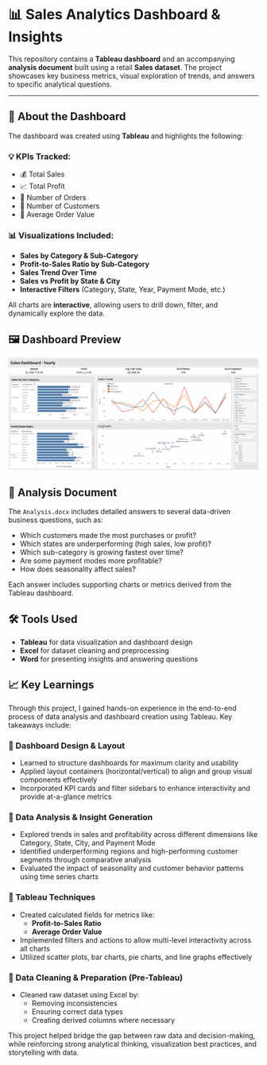 # 📊 Sales Analytics Dashboard & Insights

This repository contains a **Tableau dashboard** and an accompanying **analysis document** built using a retail **Sales dataset**. The project showcases key business metrics, visual exploration of trends, and answers to specific analytical questions.

---

## 📌 About the Dashboard

The dashboard was created using **Tableau** and highlights the following:

### 💡 KPIs Tracked:
- 💰 Total Sales
- 📈 Total Profit
- 🧾 Number of Orders
- 👥 Number of Customers
- 🧮 Average Order Value

### 📊 Visualizations Included:
- **Sales by Category & Sub-Category**
- **Profit-to-Sales Ratio by Sub-Category**
- **Sales Trend Over Time**
- **Sales vs Profit by State & City**
- **Interactive Filters** (Category, State, Year, Payment Mode, etc.)

All charts are **interactive**, allowing users to drill down, filter, and dynamically explore the data.

## 🖼️ Dashboard Preview

![Sales Dashboard Preview](dashboard.png)

## 📄 Analysis Document

The `Analysis.docx` includes detailed answers to several data-driven business questions, such as:

- Which customers made the most purchases or profit?
- Which states are underperforming (high sales, low profit)?
- Which sub-category is growing fastest over time?
- Are some payment modes more profitable?
- How does seasonality affect sales?

Each answer includes supporting charts or metrics derived from the Tableau dashboard.

## 🛠 Tools Used
- **Tableau** for data visualization and dashboard design
- **Excel** for dataset cleaning and preprocessing
- **Word** for presenting insights and answering questions

## 📈 Key Learnings

Through this project, I gained hands-on experience in the end-to-end process of data analysis and dashboard creation using Tableau. 
Key takeaways include:

### 🔹 Dashboard Design & Layout
- Learned to structure dashboards for maximum clarity and usability
- Applied layout containers (horizontal/vertical) to align and group visual components effectively
- Incorporated KPI cards and filter sidebars to enhance interactivity and provide at-a-glance metrics

### 🔹 Data Analysis & Insight Generation
- Explored trends in sales and profitability across different dimensions like Category, State, City, and Payment Mode
- Identified underperforming regions and high-performing customer segments through comparative analysis
- Evaluated the impact of seasonality and customer behavior patterns using time series charts

### 🔹 Tableau Techniques
- Created calculated fields for metrics like:
  - **Profit-to-Sales Ratio**
  - **Average Order Value**
- Implemented filters and actions to allow multi-level interactivity across all charts
- Utilized scatter plots, bar charts, pie charts, and line graphs effectively

### 🔹 Data Cleaning & Preparation (Pre-Tableau)
- Cleaned raw dataset using Excel by:
  - Removing inconsistencies
  - Ensuring correct data types
  - Creating derived columns where necessary

This project helped bridge the gap between raw data and decision-making, while reinforcing strong analytical thinking, visualization best practices, and storytelling with data.
